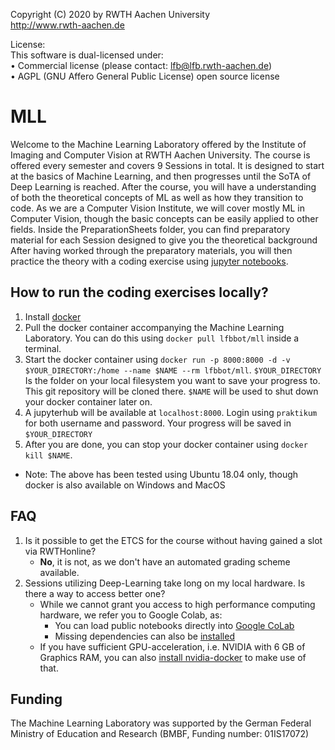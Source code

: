 Copyright (C) 2020 by RWTH Aachen University                      
http://www.rwth-aachen.de                                             
                                                                         
License:                                                                                                                                       
This software is dual-licensed under:                                 
• Commercial license (please contact: lfb@lfb.rwth-aachen.de)         
• AGPL (GNU Affero General Public License) open source license        

# MLL

Welcome to the Machine Learning Laboratory offered by the Institute of Imaging and Computer Vision at RWTH Aachen University.
The course is offered every semester and covers 9 Sessions in total.
It is designed to start at the basics of Machine Learning, and then progresses until the SoTA of Deep Learning is reached.
After the course, you will have a understanding of both the theoretical concepts of ML as well as how they transition to code.
As we are a Computer Vision Institute, we will cover mostly ML in Computer Vision, though the basic concepts can be easily applied to other fields.
Inside the PreparationSheets folder, you can find preparatory material for each Session designed to give you the theoretical background
After having worked through the preparatory materials, you will then practice the theory with a coding exercise using [jupyter notebooks](https://jupyter.org/).

## How to run the coding exercises locally?

1. Install [docker](https://www.docker.com/)
2. Pull the docker container accompanying the Machine Learning Laboratory. You can do this using `docker pull lfbbot/mll` inside a terminal.
3. Start the docker container using `docker run -p 8000:8000 -d -v $YOUR_DIRECTORY:/home --name $NAME --rm lfbbot/mll`. `$YOUR_DIRECTORY` Is the folder on your local filesystem you want to save your progress to. This git repository will be cloned there. `$NAME` will be used to shut down your docker container later on.
4. A jupyterhub will be available at `localhost:8000`. Login using `praktikum` for both username and password. Your progress will be saved in `$YOUR_DIRECTORY`
5. After you are done, you can stop your docker container using `docker kill $NAME`.

* Note: The above has been tested using Ubuntu 18.04 only, though docker is also available on Windows and MacOS

## FAQ

1. Is it possible to get the ETCS for the course without having gained a slot via RWTHonline?
    * **No**, it is not, as we don't have an automated grading scheme available.
2. Sessions utilizing Deep-Learning take long on my local hardware. Is there a way to access better one?
    * While we cannot grant you access to high performance computing hardware, we refer you to Google Colab, as:
        * You can load public notebooks directly into [Google CoLab](https://colab.research.google.com/github/googlecolab/colabtools/blob/master/notebooks/colab-github-demo.ipynb#scrollTo=WzIRIt9d2huC)
        * Missing dependencies can also be [installed](https://colab.research.google.com/notebooks/snippets/importing_libraries.ipynb#scrollTo=GQ18Kd5F3uKe)
    * If you have sufficient GPU-acceleration, i.e. NVIDIA with 6 GB of Graphics RAM, you can also [install nvidia-docker](https://github.com/nvidia/nvidia-docker/wiki/Installation-(version-2.0)) to make use of that.

## Funding
The Machine Learning Laboratory was supported by the German Federal Ministry of Education and Research (BMBF, Funding number: 01IS17072)
